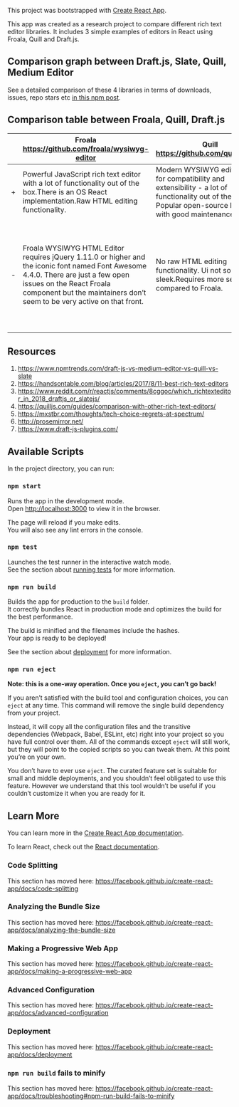 This project was bootstrapped with [Create React App](https://github.com/facebook/create-react-app).

This app was created as a research project to compare different rich text editor libraries. It includes 3 simple examples of editors in React using Froala, Quill and Draft.js. 

## Comparison graph between Draft.js, Slate, Quill, Medium Editor
See a detailed comparison of these 4 libraries in terms of downloads, issues, repo stars etc [in this npm post](https://www.npmtrends.com/draft-js-vs-medium-editor-vs-quill-vs-slate).


## Comparison table between Froala, Quill, Draft.js
|   | Froala  https://github.com/froala/wysiwyg-editor                                                                                                                                                                                       | Quill  https://github.com/quilljs/quill/                                                                                                                  | Draft    https://github.com/facebook/draft-js                                                                                                                                                                                                                                                                                                                                                            |   |   |
|---|------------------------------------------------------------------------------------------------------------------------------------------------------------------------------------------------------------------------------------------|-------------------------------------------------------------------------------------------------------------------------------------------------------------|--------------------------------------------------------------------------------------------------------------------------------------------------------------------------------------------------------------------------------------------------------------------------------------------------------------------------------------------------------------------------------------------------------------------------------------------|---|---|
| + | Powerful JavaScript rich text editor with a lot of functionality out of the box.There is an OS React implementation.Raw HTML editing functionality.                                                                                      | Modern WYSIWYG editor built for compatibility and extensibility - a lot of functionality out of the box. Popular open-source library with good maintenance. | Very flexible and customisable given that you have to to create one on your own. Maintained by Facebook - picking up in popularity. Most downloaded among popular open-source libraries over the last year.                                                                                                                                                                                                                                |   |   |
| - | Froala WYSIWYG HTML Editor requires jQuery 1.11.0 or higher and the iconic font named Font Awesome 4.4.0. There are just a few open issues on the React Froala component but the maintainers don’t seem to be very active on that front. | No raw HTML editing functionality. Ui not so sleek.Requires more setup compared to Froala.                                                                  | It provides the building blocks (framework and plugins) to create an editor, but is not one ready to use by itself.It is for React only (depends on React and React DOM).Not all existing plugins are compatible across different platforms (desktop, mobile etc), which will be a limitation for the form builder, given we want to support multiple environments and platforms. Buggy & can add a lot to JS bundle size (see Resource 5) |   |   |
|   |                                                                                                                                                                                                                                          |                                                                                                                                                             |                                                                                                                                                                                                                                                                                                                                                                                                                                            |   |   |

## Resources
1. https://www.npmtrends.com/draft-js-vs-medium-editor-vs-quill-vs-slate  
1. https://handsontable.com/blog/articles/2017/8/11-best-rich-text-editors  
1. https://www.reddit.com/r/reactjs/comments/8cggoc/which_richtexteditor_in_2018_draftjs_or_slatejs/   
1. https://quilljs.com/guides/comparison-with-other-rich-text-editors/  
1. https://mxstbr.com/thoughts/tech-choice-regrets-at-spectrum/   
1. http://prosemirror.net/   
1. https://www.draft-js-plugins.com/ 

## Available Scripts

In the project directory, you can run:

### `npm start`

Runs the app in the development mode.<br>
Open [http://localhost:3000](http://localhost:3000) to view it in the browser.

The page will reload if you make edits.<br>
You will also see any lint errors in the console.

### `npm test`

Launches the test runner in the interactive watch mode.<br>
See the section about [running tests](https://facebook.github.io/create-react-app/docs/running-tests) for more information.

### `npm run build`

Builds the app for production to the `build` folder.<br>
It correctly bundles React in production mode and optimizes the build for the best performance.

The build is minified and the filenames include the hashes.<br>
Your app is ready to be deployed!

See the section about [deployment](https://facebook.github.io/create-react-app/docs/deployment) for more information.

### `npm run eject`

**Note: this is a one-way operation. Once you `eject`, you can’t go back!**

If you aren’t satisfied with the build tool and configuration choices, you can `eject` at any time. This command will remove the single build dependency from your project.

Instead, it will copy all the configuration files and the transitive dependencies (Webpack, Babel, ESLint, etc) right into your project so you have full control over them. All of the commands except `eject` will still work, but they will point to the copied scripts so you can tweak them. At this point you’re on your own.

You don’t have to ever use `eject`. The curated feature set is suitable for small and middle deployments, and you shouldn’t feel obligated to use this feature. However we understand that this tool wouldn’t be useful if you couldn’t customize it when you are ready for it.

## Learn More

You can learn more in the [Create React App documentation](https://facebook.github.io/create-react-app/docs/getting-started).

To learn React, check out the [React documentation](https://reactjs.org/).

### Code Splitting

This section has moved here: https://facebook.github.io/create-react-app/docs/code-splitting

### Analyzing the Bundle Size

This section has moved here: https://facebook.github.io/create-react-app/docs/analyzing-the-bundle-size

### Making a Progressive Web App

This section has moved here: https://facebook.github.io/create-react-app/docs/making-a-progressive-web-app

### Advanced Configuration

This section has moved here: https://facebook.github.io/create-react-app/docs/advanced-configuration

### Deployment

This section has moved here: https://facebook.github.io/create-react-app/docs/deployment

### `npm run build` fails to minify

This section has moved here: https://facebook.github.io/create-react-app/docs/troubleshooting#npm-run-build-fails-to-minify
